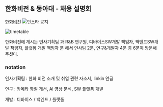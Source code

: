 ## 한화비전 & 동아대 - 채용 설명회
[한화비전](https://www.hanwhavision.com/ko/)
![인스타 공지](https://github.com/qor6/SW_action/assets/87318054/43984cb9-7a80-4489-b3b6-b46a87765b99)

![timetable](https://github.com/qor6/SW_action/assets/87318054/6d63e259-fa6f-43e3-91bd-2fa585ec9158)

한화비전에 계시는 인사기획팀 과 R&B 연구원, 디바이스SW개발 책임자, 백엔드SW개발 책임자, 플랫폼 개발 첵임자 분 해서
인사팀 2분, 연구&개발자 4분 총 6분이 방문해주셨다.

### notation
인사기획팀 : 한화 비전 소개 및 취업 관련 자소서, linkin 언급

연구 : 카메라 화질 개선, AI 영상 분석, SW 플랫폼 개발

개발 : 디바이스 / 백엔드 / 플랫폼
